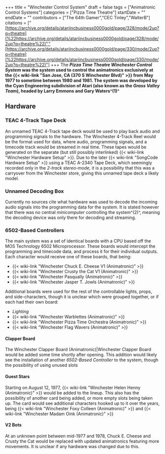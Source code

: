 +++
title = "Winchester Control System"
draft = false
tags = ["Animatronic Control Systems"]
categories = ["Pizza Time Theatre"]
startDate = ""
endDate = ""
contributors = ["The 64th Gamer","CEC Tinley","WalterB"]
citations = ["[https://archive.org/details/atariincbusiness0000gold/page/328/mode/2up?q=theatre](%22https://archive.org/details/atariincbusiness0000gold/page/328/mode/2up?q=theatre%22)","[https://archive.org/details/atariincbusiness0000gold/page/330/mode/2up?q=theatre](%22https://archive.org/details/atariincbusiness0000gold/page/330/mode/2up?q=theatre%22)"]
+++
The ***Pizza Time Theatre Winchester Control System* was the system used to control the animatronics exclusively at the {{< wiki-link "San Jose, CA (370 S Winchester Blvd)" >}} from May 1977 to sometime between 1980 and 1981.
The system was developed by the Cyan Engineering subdivision of Atari (also known as the *Grass Valley Team*), headed by Larry Emmons and Gary Waters^(1)^**

## Hardware

### TEAC 4-Track Tape Deck

An unnamed TEAC 4-Track tape deck would be used to play back audio and programming signals to the hardware. The Winchester 4-Track Reel would be the format used for data, where audio, programming signals, and a timecode track would be streamed in real time. These tapes would be generated on the separate (but still possibly interlinked) {{< wiki-link "Winchester Hardware Setup" >}}.
Due to the later {{< wiki-link "SongCode Hardware Setup" >}} using a TEAC A-2340 Tape Deck, which seemingly recorded only in the *2-track stereo-mode,* it is a possibility that this was a carryover from the Winchester store, giving this unnamed tape deck a likely model.

### Unnamed Decoding Box

Currently no sources cite what hardware was used to decode the incoming audio signals into the programming data for the system. It is stated however that there was no central *minicomputer* controlling the system^(2)^, meaning the decoding device was only there for decoding and streaming.

### 6502-Based Controllers

The main system was a set of identical boards with a CPU based off the MOS Technology 6502 Microprocessor. These boards would intercept the programming and timecode data, and process it for their individual outputs.
Each character would receive one of these boards, that being:

- {{< wiki-link "Winchester Chuck E. Cheese V1 (Animatronic)" >}}
- {{< wiki-link "Winchester Crusty the Cat V1 (Animatronic)" >}}
- {{< wiki-link "Winchester Pasqually (Animatronic)" >}}
- {{< wiki-link "Winchester Jasper T. Jowls (Animatronic)" >}}

Additional boards were used for the rest of the controllable lights, props, and side-characters, though it is unclear which were grouped together, or if each had their own board:

- *Lighting*
- {{< wiki-link "Winchester Warblettes (Animatronic)" >}}
- {{< wiki-link "Winchester Pizza Time Orchestra (Animatronic)" >}}
- {{< wiki-link "Winchester Flag Wavers (Animatronic)" >}}

#### Clapper Board

The Winchester Clapper Board (Animatronic)|Winchester Clapper Board would be added some time shortly after opening. This addition would likely see the installation of another *6502-Based Controller* to the system, though the possibility of using unused slots

#### Guest Stars

Starting on August 12, 1977, {{< wiki-link "Winchester Helen Henny (Animatronic)" >}} would be added to the lineup. This also has the possibility of another card being added, or more empty slots being taken up. The card would see additional characters hooked up to it over the years, being {{< wiki-link "Winchester Foxy Colleen (Animatronic)" >}} and {{< wiki-link "Winchester Madam Oink (Animatronic)" >}}

#### V2 Bots

At an unknown point between mid-1977 and 1978, Chuck E. Cheese and Crusty the Cat would be replaced with updated animatronics featuring more movements. It is unclear if any hardware was changed due to this.
